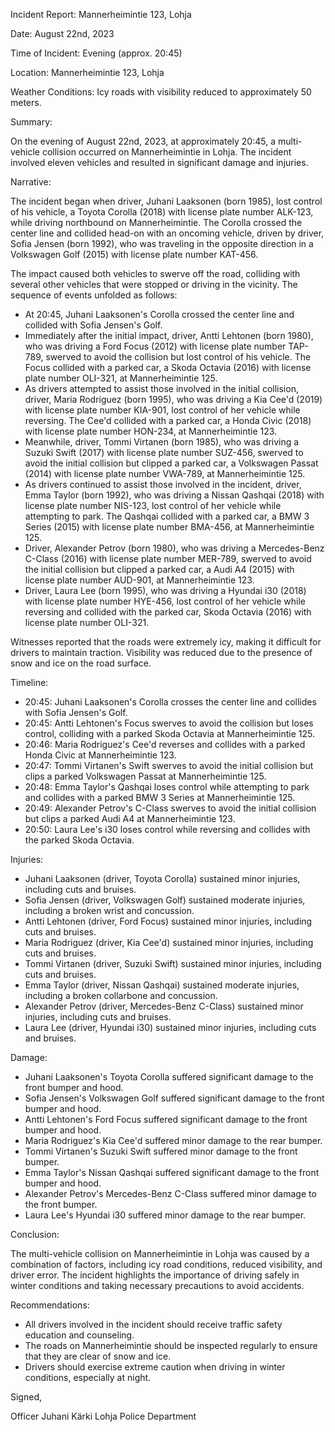 Incident Report: Mannerheimintie 123, Lohja

Date: August 22nd, 2023

Time of Incident: Evening (approx. 20:45)

Location: Mannerheimintie 123, Lohja

Weather Conditions: Icy roads with visibility reduced to approximately 50 meters.

Summary:

On the evening of August 22nd, 2023, at approximately 20:45, a multi-vehicle collision occurred on Mannerheimintie in Lohja. The incident involved eleven vehicles and resulted in significant damage and injuries.

Narrative:

The incident began when driver, Juhani Laaksonen (born 1985), lost control of his vehicle, a Toyota Corolla (2018) with license plate number ALK-123, while driving northbound on Mannerheimintie. The Corolla crossed the center line and collided head-on with an oncoming vehicle, driven by driver, Sofia Jensen (born 1992), who was traveling in the opposite direction in a Volkswagen Golf (2015) with license plate number KAT-456.

The impact caused both vehicles to swerve off the road, colliding with several other vehicles that were stopped or driving in the vicinity. The sequence of events unfolded as follows:

* At 20:45, Juhani Laaksonen's Corolla crossed the center line and collided with Sofia Jensen's Golf.
* Immediately after the initial impact, driver, Antti Lehtonen (born 1980), who was driving a Ford Focus (2012) with license plate number TAP-789, swerved to avoid the collision but lost control of his vehicle. The Focus collided with a parked car, a Skoda Octavia (2016) with license plate number OLI-321, at Mannerheimintie 125.
* As drivers attempted to assist those involved in the initial collision, driver, Maria Rodriguez (born 1995), who was driving a Kia Cee'd (2019) with license plate number KIA-901, lost control of her vehicle while reversing. The Cee'd collided with a parked car, a Honda Civic (2018) with license plate number HON-234, at Mannerheimintie 123.
* Meanwhile, driver, Tommi Virtanen (born 1985), who was driving a Suzuki Swift (2017) with license plate number SUZ-456, swerved to avoid the initial collision but clipped a parked car, a Volkswagen Passat (2014) with license plate number VWA-789, at Mannerheimintie 125.
* As drivers continued to assist those involved in the incident, driver, Emma Taylor (born 1992), who was driving a Nissan Qashqai (2018) with license plate number NIS-123, lost control of her vehicle while attempting to park. The Qashqai collided with a parked car, a BMW 3 Series (2015) with license plate number BMA-456, at Mannerheimintie 125.
* Driver, Alexander Petrov (born 1980), who was driving a Mercedes-Benz C-Class (2016) with license plate number MER-789, swerved to avoid the initial collision but clipped a parked car, a Audi A4 (2015) with license plate number AUD-901, at Mannerheimintie 123.
* Driver, Laura Lee (born 1995), who was driving a Hyundai i30 (2018) with license plate number HYE-456, lost control of her vehicle while reversing and collided with the parked car, Skoda Octavia (2016) with license plate number OLI-321.

Witnesses reported that the roads were extremely icy, making it difficult for drivers to maintain traction. Visibility was reduced due to the presence of snow and ice on the road surface.

Timeline:

* 20:45: Juhani Laaksonen's Corolla crosses the center line and collides with Sofia Jensen's Golf.
* 20:45: Antti Lehtonen's Focus swerves to avoid the collision but loses control, colliding with a parked Skoda Octavia at Mannerheimintie 125.
* 20:46: Maria Rodriguez's Cee'd reverses and collides with a parked Honda Civic at Mannerheimintie 123.
* 20:47: Tommi Virtanen's Swift swerves to avoid the initial collision but clips a parked Volkswagen Passat at Mannerheimintie 125.
* 20:48: Emma Taylor's Qashqai loses control while attempting to park and collides with a parked BMW 3 Series at Mannerheimintie 125.
* 20:49: Alexander Petrov's C-Class swerves to avoid the initial collision but clips a parked Audi A4 at Mannerheimintie 123.
* 20:50: Laura Lee's i30 loses control while reversing and collides with the parked Skoda Octavia.

Injuries:

* Juhani Laaksonen (driver, Toyota Corolla) sustained minor injuries, including cuts and bruises.
* Sofia Jensen (driver, Volkswagen Golf) sustained moderate injuries, including a broken wrist and concussion.
* Antti Lehtonen (driver, Ford Focus) sustained minor injuries, including cuts and bruises.
* Maria Rodriguez (driver, Kia Cee'd) sustained minor injuries, including cuts and bruises.
* Tommi Virtanen (driver, Suzuki Swift) sustained minor injuries, including cuts and bruises.
* Emma Taylor (driver, Nissan Qashqai) sustained moderate injuries, including a broken collarbone and concussion.
* Alexander Petrov (driver, Mercedes-Benz C-Class) sustained minor injuries, including cuts and bruises.
* Laura Lee (driver, Hyundai i30) sustained minor injuries, including cuts and bruises.

Damage:

* Juhani Laaksonen's Toyota Corolla suffered significant damage to the front bumper and hood.
* Sofia Jensen's Volkswagen Golf suffered significant damage to the front bumper and hood.
* Antti Lehtonen's Ford Focus suffered significant damage to the front bumper and hood.
* Maria Rodriguez's Kia Cee'd suffered minor damage to the rear bumper.
* Tommi Virtanen's Suzuki Swift suffered minor damage to the front bumper.
* Emma Taylor's Nissan Qashqai suffered significant damage to the front bumper and hood.
* Alexander Petrov's Mercedes-Benz C-Class suffered minor damage to the front bumper.
* Laura Lee's Hyundai i30 suffered minor damage to the rear bumper.

Conclusion:

The multi-vehicle collision on Mannerheimintie in Lohja was caused by a combination of factors, including icy road conditions, reduced visibility, and driver error. The incident highlights the importance of driving safely in winter conditions and taking necessary precautions to avoid accidents.

Recommendations:

* All drivers involved in the incident should receive traffic safety education and counseling.
* The roads on Mannerheimintie should be inspected regularly to ensure that they are clear of snow and ice.
* Drivers should exercise extreme caution when driving in winter conditions, especially at night.

Signed,

Officer Juhani Kärki
Lohja Police Department